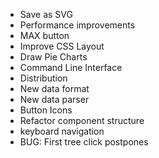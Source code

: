 - Save as SVG
- Performance improvements
- MAX button
- Improve CSS Layout
- Draw Pie Charts
- Command Line Interface
- Distribution
- New data format
- New data parser
- Button Icons
- Refactor component structure
- keyboard navigation
- BUG: First tree click postpones